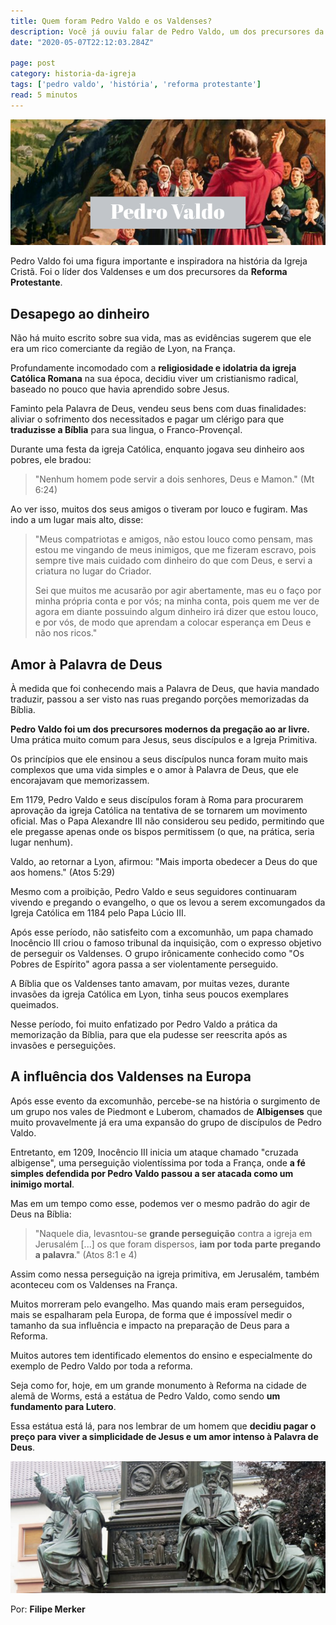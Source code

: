 ```yaml
---
title: Quem foram Pedro Valdo e os Valdenses?
description: Você já ouviu falar de Pedro Valdo, um dos precursores da Reforma Protestante? Clique e conheça sua história.
date: "2020-05-07T22:12:03.284Z"

page: post
category: historia-da-igreja
tags: ['pedro valdo', 'história', 'reforma protestante']
read: 5 minutos
---
```


![Pintura de pedro valdo pregando](./pedro-valdo.png)

Pedro Valdo foi uma figura importante e inspiradora na história da Igreja Cristã. Foi o líder dos Valdenses e um dos precursores da **Reforma Protestante**.

## Desapego ao dinheiro

Não há muito escrito sobre sua vida, mas as evidências sugerem que ele era um rico comerciante da região de Lyon, na França.

Profundamente incomodado com a **religiosidade e idolatria da igreja Católica Romana** na sua época, decidiu viver um cristianismo radical, baseado no pouco que havia aprendido sobre Jesus.

Faminto pela Palavra de Deus, vendeu seus bens com duas finalidades: aliviar o sofrimento dos necessitados e pagar um clérigo para que **traduzisse a Bíblia** para sua lingua, o Franco-Provençal.

Durante uma festa da igreja Católica, enquanto jogava seu dinheiro aos pobres, ele bradou:

>  "Nenhum homem pode servir a dois senhores, Deus e Mamon." (Mt 6:24)

Ao ver isso, muitos dos seus amigos o tiveram por louco e fugiram. Mas indo a um lugar mais alto, disse:

> "Meus compatriotas e amigos, não estou louco como pensam, mas estou me vingando de meus inimigos, que me fizeram escravo, pois sempre tive mais cuidado com dinheiro do que com Deus, e servi a criatura no lugar do Criador. 
>
> Sei que muitos me acusarão por agir abertamente, mas eu o faço por minha própria conta e por vós; na minha conta, pois quem me ver de agora em diante possuindo algum dinheiro irá dizer que estou louco, e por vós, de modo que aprendam a colocar esperança em Deus e não nos ricos."

## Amor à Palavra de Deus

À medida que foi conhecendo mais a Palavra de Deus, que havia mandado traduzir, passou a ser visto nas ruas pregando porções memorizadas da Bíblia.

**Pedro Valdo foi um dos precursores modernos da pregação ao ar livre.** Uma prática muito comum para Jesus, seus discípulos e a Igreja Primitiva.

Os princípios que ele ensinou a seus discípulos nunca foram muito mais complexos que uma vida simples e o amor à Palavra de Deus, que ele encorajavam que memorizassem.

Em 1179, Pedro Valdo e seus discípulos foram à Roma para procurarem aprovação da igreja Católica na tentativa de se tornarem um movimento oficial. Mas o Papa Alexandre III não considerou seu pedido, permitindo que ele pregasse apenas onde os bispos permitissem (o que, na prática, seria lugar nenhum).

Valdo, ao retornar a Lyon, afirmou: "Mais importa obedecer a Deus do que aos homens." (Atos 5:29)

Mesmo com a proibição, Pedro Valdo e seus seguidores continuaram vivendo e pregando o evangelho, o que os levou a serem excomungados da Igreja Católica em 1184 pelo Papa Lúcio III.

Após esse período, não satisfeito com a excomunhão, um papa chamado Inocêncio III criou o famoso tribunal da inquisição, com o expresso objetivo de perseguir os Valdenses. O grupo irônicamente conhecido como "Os Pobres de Espírito" agora passa a ser violentamente perseguido.

A Bíblia que os Valdenses tanto amavam, por muitas vezes, durante invasões da igreja Católica em Lyon, tinha seus poucos exemplares queimados.

Nesse período, foi muito enfatizado por Pedro Valdo a prática da memorização da Bíblia, para que ela pudesse ser reescrita após as invasões e perseguições.

## A influência dos Valdenses na Europa

Após esse evento da excomunhão, percebe-se na história o surgimento de um grupo nos vales de Piedmont e Luberom, chamados de **Albigenses** que muito provavelmente já era uma expansão do grupo de discípulos de Pedro Valdo.

Entretanto, em 1209, Inocêncio III inicia um ataque chamado "cruzada albigense", uma perseguição violentíssima por toda a França, onde **a fé simples defendida por Pedro Valdo passou a ser atacada como um inimigo mortal**.

Mas em um tempo como esse, podemos ver o mesmo padrão do agir de Deus na Bíblia:

> "Naquele dia, levasntou-se **grande perseguição** contra a igreja em Jerusalém [...] os que foram dispersos, **iam por toda parte pregando a palavra**." (Atos 8:1 e 4)

Assim como nessa perseguição na igreja primitiva, em Jerusalém, também aconteceu com os Valdenses na França.

Muitos morreram pelo evangelho. Mas quando mais eram perseguidos, mais se espalharam pela Europa, de forma que é impossível medir o tamanho da sua influência e impacto na preparação de Deus para a Reforma.

Muitos autores tem identificado elementos do ensino e especialmente do exemplo de Pedro Valdo por toda a reforma.

Seja como for, hoje, em um grande monumento à Reforma na cidade de alemã de Worms, está a estátua de Pedro Valdo, como sendo **um fundamento para Lutero**.

Essa estátua está lá, para nos lembrar de um homem que **decidiu pagar o preço para viver a simplicidade de Jesus e um amor intenso à Palavra de Deus**.

![Estátua de Pedro Valdo](./pedro-valdo-estatua.jpg)



Por: **Filipe Merker**
